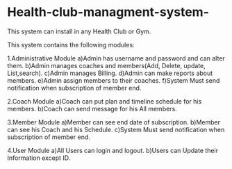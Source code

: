 # Health-club-managment-system-

This system can install in any Health Club or Gym. 

This system contains the following modules:

  1.Administrative Module
      a)Admin has username and password and can alter them.
      b)Admin manages coaches and members(Add, Delete, update, List,search).
      c)Admin manages Billing. d)Admin can make reports about members.
      e)Admin assign members to their coaches.
      f)System Must send notification when subscription of member end.
      
  2.Coach Module
      a)Coach can put plan and timeline schedule for his members.
      b)Coach can send message for his All members. 
      
  3.Member Module
      a)Member can see end date of subscription. 
      b)Member can see his Coach and his Schedule.
      c)System Must send notification when subscription of member end.
      
  4.User Module
      a)All Users can login and logout.
      b)Users can Update their Information except ID.

